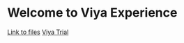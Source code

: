 # Welcome to Viya Experience

[Link to files](https://sasoffice365.sharepoint.com/:f:/s/ViyaExperience/EuqfNLGvxVNOj_78NXJg6ewB5_R4CeMZHnDuR3fK_EQx2g?e=Izw5K1)
[Viya Trial](https://www.sas.com/fr_fr/trials/software/viya/viya-trial-form.html)
